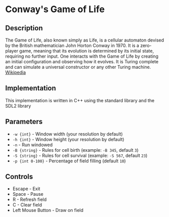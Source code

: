 # Conway's Game of Life

## Description
The Game of Life, also known simply as Life, is a cellular automaton devised by the British mathematician John Horton Conway in 1970. It is a zero-player game, meaning that its evolution is determined by its initial state, requiring no further input. One interacts with the Game of Life by creating an initial configuration and observing how it evolves. It is Turing complete and can simulate a universal constructor or any other Turing machine.
[Wikipedia](https://en.wikipedia.org/wiki/Conway%27s_Game_of_Life)

## Implementation
This implementation is written in C++ using the standard library and the SDL2 library

## Parameters
+ `-w {int}` - Window width (your resolution by default)
+ `-h {int}` - Window height (your resolution by default)
+ `-n` - Run windowed
+ `-B {string}` - Rules for cell birth (example: `-B 345`, default `3`)
+ `-S {string}` - Rules for cell survival (example: `-S 567`, default `23`)
+ `-p {int 0-100}` - Percentage of field filling (default `10`)


## Controls
+ Escape - Exit
+ Space - Pause
+ R - Refresh field
+ C - Clear field
+ Left Mouse Button - Draw on field
